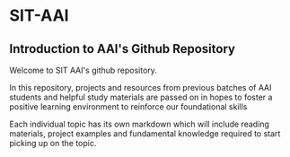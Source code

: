 # SIT-AAI
## Introduction to AAI's Github Repository
Welcome to SIT AAI's github repository.

In this repository, projects and resources from previous batches of AAI students and helpful study materials are passed on in hopes to foster a positive learning environment to reinforce our foundational skills

Each individual topic has its own markdown which will include reading materials, project examples and fundamental knowledge required to start picking up on the topic.